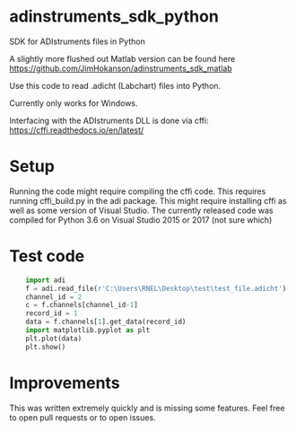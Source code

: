 # adinstruments_sdk_python
SDK for ADIstruments files in Python

A slightly more flushed out Matlab version can be found here
https://github.com/JimHokanson/adinstruments_sdk_matlab

Use this code to read .adicht (Labchart) files into Python.

Currently only works for Windows.

Interfacing with the ADIstruments DLL is done via cffi:
https://cffi.readthedocs.io/en/latest/

# Setup #

Running the code might require compiling the cffi code. This requires running cffi_build.py in the adi package. This might require installing cffi as well as some version of Visual Studio. The currently released code was compiled for Python 3.6 on Visual Studio 2015 or 2017 (not sure which)


# Test code #

```python
    import adi
    f = adi.read_file(r'C:\Users\RNEL\Desktop\test\test_file.adicht')
    channel_id = 2
    c = f.channels[channel_id-1]
    record_id = 1
    data = f.channels[1].get_data(record_id)
    import matplotlib.pyplot as plt
    plt.plot(data)
    plt.show()
```

# Improvements #

This was written extremely quickly and is missing some features. Feel free to open pull requests or to open issues.